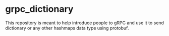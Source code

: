 # grpc_dictionary

This repository is meant to help introduce people to gRPC and use it to send dictionary or any other hashmaps data type using protobuf.
